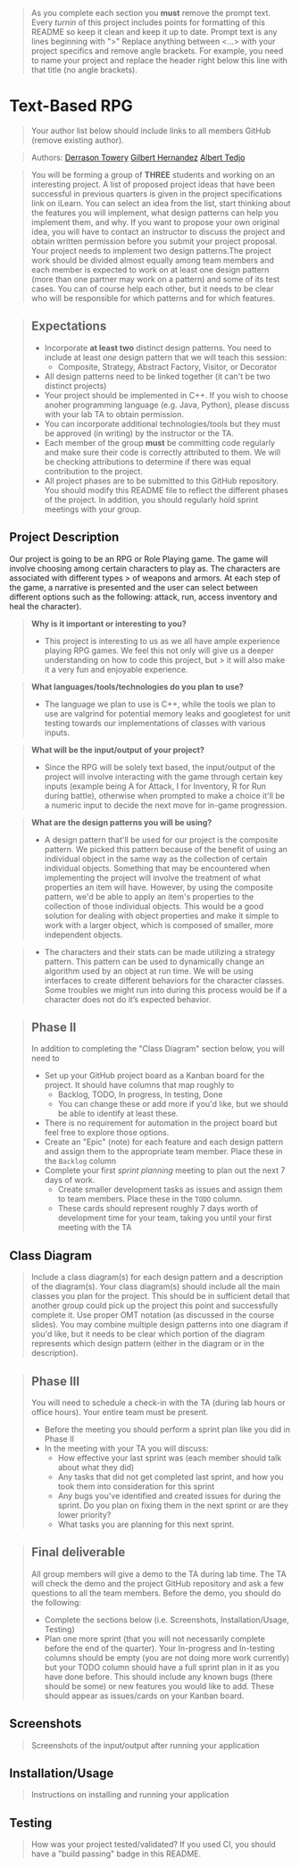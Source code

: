 > As you complete each section you **must** remove the prompt text. Every *turnin* of this project includes points for formatting of this README so keep it clean and keep it up to date. 
 > Prompt text is any lines beginning with "\>"
 > Replace anything between \<...\> with your project specifics and remove angle brackets. For example, you need to name your project and replace the header right below this line with that title (no angle brackets). 
# Text-Based RPG
 > Your author list below should include links to all members GitHub (remove existing author).
 
 > Authors: [Derrason Towery](https://github.com/Dtowery98) [Gilbert Hernandez](https://github.com/GilbertH72) [Albert Tedjo](https://github.com/atedj001)
 >  
 
 > You will be forming a group of **THREE** students and working on an interesting project. A list of proposed project ideas that have been successful in previous quarters is given in the project specifications link on iLearn. You can select an idea from the list, start thinking about the features you will implement, what design patterns can help you implement them, and why. If you want to propose your own original idea, you will have to contact an instructor to discuss the project and obtain written permission before you submit your project proposal. Your project needs to implement two design patterns.The project work should be divided almost equally among team members and each member is expected to work on at least one design pattern (more than one partner may work on a pattern) and some of its test cases. You can of course help each other, but it needs to be clear who will be responsible for which patterns and for which features.
 
 > ## Expectations
 > * Incorporate **at least two** distinct design patterns. You need to include at least *one* design pattern that we will teach this session:
 >   * Composite, Strategy, Abstract Factory, Visitor, or Decorator
 > * All design patterns need to be linked together (it can't be two distinct projects)
 > * Your project should be implemented in C++. If you wish to choose anoher programming language (e.g. Java, Python), please discuss with your lab TA to obtain permission.
 > * You can incorporate additional technologies/tools but they must be approved (in writing) by the instructor or the TA.
 > * Each member of the group **must** be committing code regularly and make sure their code is correctly attributed to them. We will be checking attributions to determine if there was equal contribution to the project.
> * All project phases are to be submitted to this GitHub repository. You should modify this README file to reflect the different phases of the project. In addition, you should regularly hold sprint meetings with your group.

## Project Description
Our project is going to be an RPG or Role Playing game. The game will involve choosing among certain characters to play as. The characters are associated with different types > of weapons and armors. At each step of the game, a narrative is presented and the user can select between different options such as the following: attack, run, access inventory and heal the character).

> **Why is it important or interesting to you?**
> * This project is interesting to us as we all have ample experience playing RPG games. We feel this not only will give us a deeper understanding on how to code this project, but > it will also make it a very fun and enjoyable experience. 

> **What languages/tools/technologies do you plan to use?**
> * The language we plan to use is C++, while the tools we plan to use are valgrind for potential memory leaks and googletest for unit testing towards our implementations of classes with various inputs.

> **What will be the input/output of your project?**
> * Since the RPG will be solely text based, the input/output of the project will involve interacting with the game through certain key inputs (example being A for Attack, I for Inventory, R for Run during battle), otherwise when prompted to make a choice it'll be a numeric input to decide the next move for in-game progression.

> **What are the design patterns you will be using?**
> * A design pattern that'll be used for our project is the composite pattern. We picked this pattern because of the benefit of using an individual object in the same way as the collection of certain individual objects. Something that may be encountered when implementing the project will involve the treatment of what properties an item will have. However, by using the composite pattern, we'd be able to apply an item's properties to the collection of those individual objects. This would be a good solution for dealing with object properties and make it simple to work with a larger object, which is composed of smaller, more independent objects.

> * The characters and their stats can be made utilizing a strategy pattern. This pattern can be used to dynamically change an algorithm used by an object at run time. We will be using interfaces to create different behaviors for the character classes. Some troubles we might run into during this process would be if a character does not do it’s expected behavior.


 > ## Phase II
 > In addition to completing the "Class Diagram" section below, you will need to 
 > * Set up your GitHub project board as a Kanban board for the project. It should have columns that map roughly to 
 >   * Backlog, TODO, In progress, In testing, Done
 >   * You can change these or add more if you'd like, but we should be able to identify at least these.
 > * There is no requirement for automation in the project board but feel free to explore those options.
 > * Create an "Epic" (note) for each feature and each design pattern and assign them to the appropriate team member. Place these in the `Backlog` column
 > * Complete your first *sprint planning* meeting to plan out the next 7 days of work.
 >   * Create smaller development tasks as issues and assign them to team members. Place these in the `TODO` column.
 >   * These cards should represent roughly 7 days worth of development time for your team, taking you until your first meeting with the TA
## Class Diagram
 > Include a class diagram(s) for each design pattern and a description of the diagram(s). Your class diagram(s) should include all the main classes you plan for the project. This should be in sufficient detail that another group could pick up the project this point and successfully complete it. Use proper OMT notation (as discussed in the course slides). You may combine multiple design patterns into one diagram if you'd like, but it needs to be clear which portion of the diagram represents which design pattern (either in the diagram or in the description). 
 
 > ## Phase III
 > You will need to schedule a check-in with the TA (during lab hours or office hours). Your entire team must be present. 
 > * Before the meeting you should perform a sprint plan like you did in Phase II
 > * In the meeting with your TA you will discuss: 
 >   - How effective your last sprint was (each member should talk about what they did)
 >   - Any tasks that did not get completed last sprint, and how you took them into consideration for this sprint
 >   - Any bugs you've identified and created issues for during the sprint. Do you plan on fixing them in the next sprint or are they lower priority?
 >   - What tasks you are planning for this next sprint.

 > ## Final deliverable
 > All group members will give a demo to the TA during lab time. The TA will check the demo and the project GitHub repository and ask a few questions to all the team members. 
 > Before the demo, you should do the following:
 > * Complete the sections below (i.e. Screenshots, Installation/Usage, Testing)
 > * Plan one more sprint (that you will not necessarily complete before the end of the quarter). Your In-progress and In-testing columns should be empty (you are not doing more work currently) but your TODO column should have a full sprint plan in it as you have done before. This should include any known bugs (there should be some) or new features you would like to add. These should appear as issues/cards on your Kanban board. 
 
 ## Screenshots
 > Screenshots of the input/output after running your application
 ## Installation/Usage
 > Instructions on installing and running your application
 ## Testing
 > How was your project tested/validated? If you used CI, you should have a "build passing" badge in this README.
 
